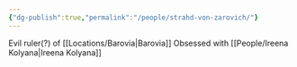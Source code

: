 ```yaml
---
{"dg-publish":true,"permalink":"/people/strahd-von-zarovich/"}
---
```



Evil ruler(?) of [[Locations/Barovia\|Barovia]]
Obsessed with [[People/Ireena Kolyana\|Ireena Kolyana]]